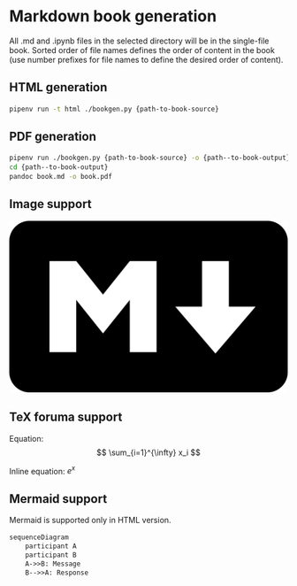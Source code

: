 # Markdown book generation

All .md and .ipynb files in the selected directory will be in the single-file book. Sorted order of file names defines the order of content in the book (use number prefixes for file names to define the desired order of content).

## HTML generation

```sh
pipenv run -t html ./bookgen.py {path-to-book-source}
```

## PDF generation

```sh
pipenv run ./bookgen.py {path-to-book-source} -o {path--to-book-output}`
cd {path--to-book-output}
pandoc book.md -o book.pdf
```

## Image support

![image](img/markdown.png)

## TeX foruma support

Equation:
$$ \sum_{i=1}^{\infty} x_i $$

Inline equation: $e^x$

## Mermaid support

Mermaid is supported only in HTML version.

```mermaid
sequenceDiagram
    participant A
    participant B
    A->>B: Message
    B-->>A: Response
```
